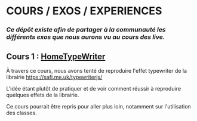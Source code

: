 # COURS / EXOS / EXPERIENCES

### *Ce dépôt existe afin de partager à la communauté les différents exos que nous aurons vu au cours des live.*

## Cours 1 : [HomeTypeWriter](/HomeTypeWriter)
À travers ce cours, nous avons tenté de reproduire l'effet typewriter de la librairie https://safi.me.uk/typewriterjs/ 

L'idée étant plutôt de pratiquer et de voir comment réussir à reproduire quelques effets de la librairie.

Ce cours pourrait être repris pour aller plus loin, notamment sur l'utilisation des classes.
